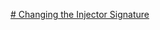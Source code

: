 [# Changing the Injector Signature](https://github.com/google/wire/blob/fda113507a5479ee9f8afc6a4b6101244ebc7c0f/_tutorial/README.md#changing-the-injector-signature)
